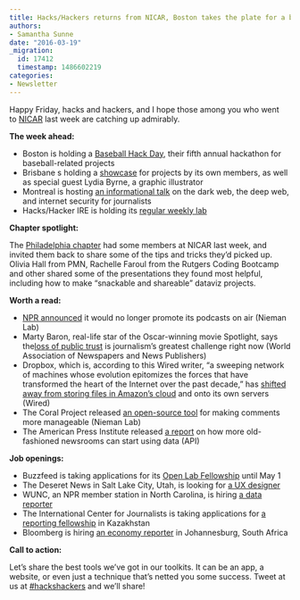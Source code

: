 ```yaml
---
title: Hacks/Hackers returns from NICAR, Boston takes the plate for a baseball hackathon
authors:
- Samantha Sunne
date: "2016-03-19"
_migration:
  id: 17412
  timestamp: 1486602219
categories:
- Newsletter
---
```


Happy Friday, hacks and hackers, and I hope those among you who went to [NICAR][1] last week are catching up admirably.

**The week ahead:**

  * Boston is holding a [Baseball Hack Day][2], their fifth annual hackathon for baseball-related projects
  * Brisbane s holding a [showcase][3] for projects by its own members, as well as special guest Lydia Byrne, a graphic illustrator
  * Montreal is hosting [an informational talk][4] on the dark web, the deep web, and internet security for journalists
  * Hacks/Hacker IRE is holding its [regular weekly lab][5]

**Chapter spotlight:**

The [Philadelphia chapter][6] had some members at NICAR last week, and invited them back to share some of the tips and tricks they’d picked up. Olivia Hall from PMN, Rachelle Faroul from the Rutgers Coding Bootcamp and other shared some of the presentations they found most helpful, including how to make “snackable and shareable&#8221; dataviz projects.

**Worth a read:**

  * [NPR announced][7] it would no longer promote its podcasts on air (Nieman Lab)
  * Marty Baron, real-life star of the Oscar-winning movie Spotlight, says the[loss of public trust][8] is journalism’s greatest challenge right now (World Association of Newspapers and News Publishers)
  * Dropbox, which is, according to this Wired writer, “a sweeping network of machines whose evolution epitomizes the forces that have transformed the heart of the Internet over the past decade,” has [shifted away from storing files in Amazon’s cloud][9] and onto its own servers (Wired)
  * The Coral Project released [an open-source tool][10] for making comments more manageable (Nieman Lab)
  * The American Press Institute released [a report][11] on how more old-fashioned newsrooms can start using data (API)

**Job openings:**

  * Buzzfeed is taking applications for its [Open Lab Fellowship][12] until May 1
  * The Deseret News in Salt Lake City, Utah, is looking for [a UX designer][13]
  * WUNC, an NPR member station in North Carolina, is hiring [a data reporter][14]
  * The International Center for Journalists is taking applications for [a reporting fellowship][15] in Kazakhstan
  * Bloomberg is hiring [an economy reporter][16] in Johannesburg, South Africa

**Call to action:**

Let’s share the best tools we’ve got in our toolkits. It can be an app, a website, or even just a technique that’s netted you some success. Tweet at us at [#hackshackers][17] and we’ll share!

 [1]: http://ire.org/conferences/nicar2016
 [2]: http://www.meetup.com/hackshackersboston/events/229611087/
 [3]: http://www.meetup.com/Hacks-Hackers-Brisbane/events/228720216/
 [4]: http://www.meetup.com/HacksHackersMontreal/events/229303064/
 [5]: http://www.meetup.com/hackshackersIRE/events/229342571/
 [6]: http://www.meetup.com/Hacks-Hackers-Philadelphia/
 [7]: http://www.niemanlab.org/2016/03/npr-decides-it-wont-promote-its-podcasts-or-npr-one-on-air/
 [8]: http://blog.wan-ifra.org/2016/03/11/marty-baron-loss-of-public-trust-is-journalisms-greatest-challenge
 [9]: http://www.wired.com/2016/03/epic-story-dropboxs-exodus-amazon-cloud-empire/
 [10]: http://www.niemanlab.org/2016/03/the-coral-project-unveils-its-first-product-to-make-comments-better/
 [11]: https://www.americanpressinstitute.org/publications/reports/strategy-studies/data-journalism/
 [12]: http://www.buzzfeed.com/amandahickman/join-buzzfeed-open-lab#.dowJpPkPy
 [13]: https://deseretdigital.applicantpro.com/jobs/361300.html
 [14]: http://wunc.org/wunc-jobs#stream/0
 [15]: https://www.journalism.co.uk/media-jobs/knight-international-journalism-fellowship-central-asia-kazakhstan-/s75/a614473/
 [16]: http://www.journalism.co.za/blog/topics/categories/jobs/
 [17]: https://twitter.com/hashtag/hackshackers?lang=en
